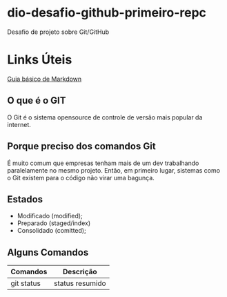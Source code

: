 # dio-desafio-github-primeiro-repc
Desafio de projeto sobre Git/GitHub 

# Links Úteis
[Guia básico de Markdown](https://docs.pipz.com/central-de-ajuda/learning-center/guia-basico-de-markdown#open)

## O que é o GIT
O Git é o sistema opensource de controle de versão mais popular da internet.

## Porque preciso dos comandos Git
É muito comum que empresas tenham mais de um dev trabalhando paralelamente no mesmo projeto. Então, em primeiro lugar, sistemas como o Git existem para o código não virar uma bagunça.

## Estados

* Modificado (modified);
* Preparado (staged/index)
* Consolidado (comitted);

## Alguns Comandos

Comandos | Descrição
-------- | --------
git status | status resumido
